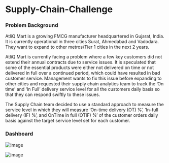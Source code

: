 # Supply-Chain-Challenge

### Problem Background
AtliQ Mart is a growing FMCG manufacturer headquartered in Gujarat, India. It is currently operational in three cities Surat, Ahmedabad and Vadodara. They want to expand to other metros/Tier 1 cities in the next 2 years.

AtliQ Mart is currently facing a problem where a few key customers did not extend their annual contracts due to service issues. It is speculated that some of the essential products were either not delivered on time or not delivered in full over a continued period, which could have resulted in bad customer service. Management wants to fix this issue before expanding to other cities and requested their supply chain analytics team to track the ’On time’ and ‘In Full’ delivery service level for all the customers daily basis so that they can respond swiftly to these issues.

The Supply Chain team decided to use a standard approach to measure the service level in which they will measure ‘On-time delivery (OT) %’, ‘In-full delivery (IF) %’, and OnTime in full (OTIF) %’ of the customer orders daily basis against the target service level set for each customer.

### Dashboard

![image](https://user-images.githubusercontent.com/89634505/224467704-b4c81d25-5e3e-4adb-ad3b-449ff29c3bec.png)


![image](https://user-images.githubusercontent.com/89634505/224467730-3e4fefeb-edcc-41ea-9acc-df52dda3b8f1.png)
